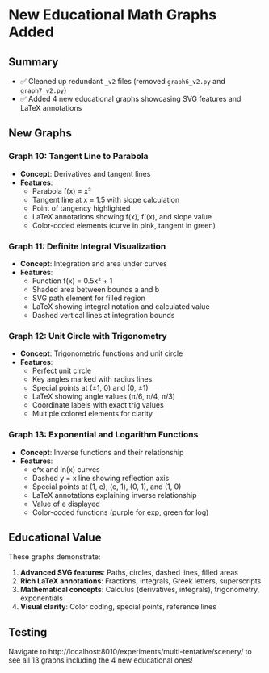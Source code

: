 # New Educational Math Graphs Added

## Summary

- ✅ Cleaned up redundant `_v2` files (removed `graph6_v2.py` and `graph7_v2.py`)
- ✅ Added 4 new educational graphs showcasing SVG features and LaTeX annotations

## New Graphs

### Graph 10: Tangent Line to Parabola
- **Concept**: Derivatives and tangent lines
- **Features**:
  - Parabola f(x) = x²
  - Tangent line at x = 1.5 with slope calculation
  - Point of tangency highlighted
  - LaTeX annotations showing f(x), f'(x), and slope value
  - Color-coded elements (curve in pink, tangent in green)

### Graph 11: Definite Integral Visualization
- **Concept**: Integration and area under curves
- **Features**:
  - Function f(x) = 0.5x² + 1
  - Shaded area between bounds a and b
  - SVG path element for filled region
  - LaTeX showing integral notation and calculated value
  - Dashed vertical lines at integration bounds

### Graph 12: Unit Circle with Trigonometry
- **Concept**: Trigonometric functions and unit circle
- **Features**:
  - Perfect unit circle
  - Key angles marked with radius lines
  - Special points at (±1, 0) and (0, ±1)
  - LaTeX showing angle values (π/6, π/4, π/3)
  - Coordinate labels with exact trig values
  - Multiple colored elements for clarity

### Graph 13: Exponential and Logarithm Functions
- **Concept**: Inverse functions and their relationship
- **Features**:
  - e^x and ln(x) curves
  - Dashed y = x line showing reflection axis
  - Special points at (1, e), (e, 1), (0, 1), and (1, 0)
  - LaTeX annotations explaining inverse relationship
  - Value of e displayed
  - Color-coded functions (purple for exp, green for log)

## Educational Value

These graphs demonstrate:
1. **Advanced SVG features**: Paths, circles, dashed lines, filled areas
2. **Rich LaTeX annotations**: Fractions, integrals, Greek letters, superscripts
3. **Mathematical concepts**: Calculus (derivatives, integrals), trigonometry, exponentials
4. **Visual clarity**: Color coding, special points, reference lines

## Testing

Navigate to http://localhost:8010/experiments/multi-tentative/scenery/ to see all 13 graphs including the 4 new educational ones!